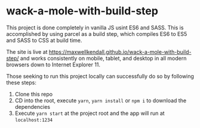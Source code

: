 # wack-a-mole-with-build-step

This project is done completely in vanilla JS usint ES6 and SASS. This is accomplished by using parcel as a build step, which compiles ES6 to ES5 and SASS to CSS at build time.

The site is live at https://maxwellkendall.github.io/wack-a-mole-with-build-step/ and works consistently on mobile, tablet, and desktop in all modern browsers down to Internet Explorer 11.

Those seeking to run this project locally can successfully do so by following these steps:

  1. Clone this repo
  2. CD into the root, execute `yarn`, `yarn install` or `npm i` to download the dependencies
  3. Execute `yarn start` at the project root and the app will run at `localhost:1234`
